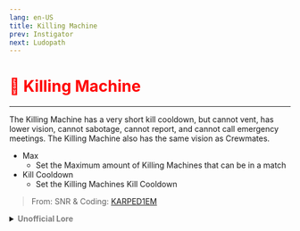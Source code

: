 ```yaml
---
lang: en-US
title: Killing Machine
prev: Instigator
next: Ludopath
---
```


# <font color=red>🔪 <b>Killing Machine</b></font> <Badge text="Killing" type="tip" vertical="middle"/>
---

The Killing Machine has a very short kill cooldown, but cannot vent, has lower vision, cannot sabotage, cannot report, and cannot call emergency meetings. The Killing Machine also has the same vision as Crewmates.
* Max
  * Set the Maximum amount of Killing Machines that can be in a match
* Kill Cooldown
  * Set the Killing Machines Kill Cooldown

> From: SNR & Coding: [KARPED1EM](https://github.com/KARPED1EM)

<details>
<summary><b><font color=gray>Unofficial Lore</font></b></summary>

The Origins of the Killing Machine

The Killing Machine has many origins—an arrogant individual whose energy consumption lowered his cooldowns to the point of recklessness, a Soul Catcher pushed beyond limits, leading to a rampage. But none of these stories represent the true inspiration behind the Killing Machine that sparked Dr. Moe’s vision: a relentless terminator with a singular purpose—to eliminate.

In the Lab

In a high-tech lab, Dr. Moe collaborated with Mr. Sloth on an ambitious project: a Killing Machine. Their plan was to equip it with an arsenal of weapons, rendering it unfit for stealthy maneuvers. To enhance its focus, they partially blinded it, ensuring it wouldn’t hesitate when faced with its targets. They also removed any sabotaging devices. After years of tireless work, the project emerged as a success—but the Killing Machine struggled in the world of deception.

Game 1: The First Encounter

The Killing Machine made its debut beneath the dropship on Polus, where it swiftly eliminated its first target. Fortunately, no one witnessed the act.

Round 2: An Open Office

In the next round, the Killing Machine struck in the office, dispatching a victim right in front of five witnesses. The chaos led to a swift emergency meeting. Despite its earlier success, it stumbled during one of its worst moments, ultimately leading to its ejection. One Impostor remained.

A Shift in Strategy

Despite the setback, the Killing Machine was not entirely ineffective. As more agile and strategic players emerged, such as the Arrogance, they adapted their tactics, keenly observing when crewmates were isolated. They demonstrated that while the role of the Killing Machine may seem disadvantageous, the effectiveness lies in the intelligence of the player wielding it.

Conclusion

In the end, no role is inherently useless; it’s the strategy and intelligence of the player that determine success. The Killing Machine’s potential remains, waiting for the right mind to harness its power.

The End
> Submitted by: champofchamps78
</details>